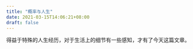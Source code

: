 ```yaml
---
title: "概率与人生"
date: 2021-03-15T14:06:21+08:00
draft: false
---
```


得益于特殊的人生经历，对于生活上的细节有一些感知，才有了今天这篇文章。